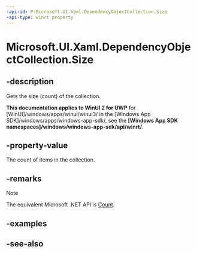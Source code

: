```yaml
---
-api-id: P:Microsoft.UI.Xaml.DependencyObjectCollection.Size
-api-type: winrt property
---
```


<!-- Property syntax
public uint Size { get; }
-->

# Microsoft.UI.Xaml.DependencyObjectCollection.Size

## -description
Gets the size (count) of the collection.

**This documentation applies to WinUI 2 for UWP** for [WinUI]/windows/apps/winui/winui3/ in the [Windows App SDK]/windows/apps/windows-app-sdk/, see the **[Windows App SDK namespaces]/windows/windows-app-sdk/api/winrt/**.

## -property-value
The count of items in the collection.

## -remarks
> [!NOTE]
> The equivalent Microsoft .NET  API is [Count](dependencyobjectcollection_count.md).

## -examples

## -see-also
